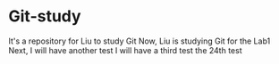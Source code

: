 # Git-study
It's a repository for Liu to study Git
Now, Liu is studying Git for the Lab1
Next, I will have another test
I will have a third test
the 24th test
